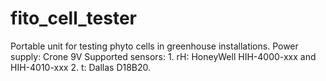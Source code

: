 # fito_cell_tester
Portable unit for testing phyto cells in greenhouse installations.  Power supply: Crone 9V Supported sensors:  1. rH: HoneyWell HIH-4000-xxx and HIH-4010-xxx 2. t: Dallas D18B20.
